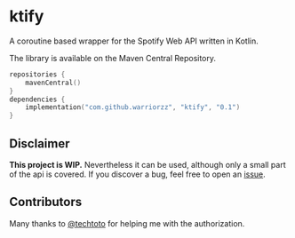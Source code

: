 # ktify
A coroutine based wrapper for the Spotify Web API written in Kotlin.

The library is available on the Maven Central Repository. 

```kotlin
repositories {
    mavenCentral()
}
dependencies {
    implementation("com.github.warriorzz", "ktify", "0.1")
}
```

## Disclaimer

<b>This project is WIP.</b> Nevertheless it can be used, although only a small part of the api is covered. If you discover a bug, feel free to open an [issue](https://github.com/warriorzz/ktify/issues/new/choose).

## Contributors

Many thanks to [@techtoto](https://github.com/techtoto) for helping me with the authorization.
